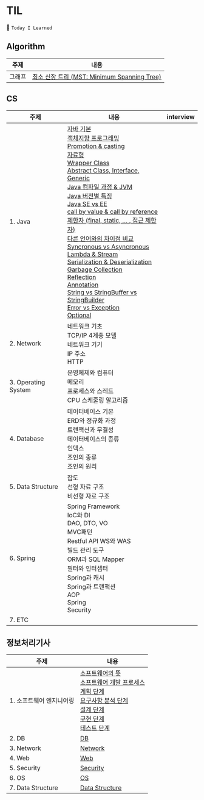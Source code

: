 # TIL

📝 `Today I Learned`

## Algorithm

| 주제   | 내용                                                                     |
| ------ | ------------------------------------------------------------------------ |
| 그래프 | [최소 신장 트리 (MST: Minimum Spanning Tree)](./Algorithm/src/Graph/MST) |

## CS

| 주제                | 내용                                                                                                                                                                                                                                                                                                                                                                                                                                                                                                                                                                                                                                                                                                                                                                                                                                                                                                                                                                                                                                                                                                                                                                                                                                                                                                                                                                                                                                                                                                                                                            | interview |
| ------------------- | --------------------------------------------------------------------------------------------------------------------------------------------------------------------------------------------------------------------------------------------------------------------------------------------------------------------------------------------------------------------------------------------------------------------------------------------------------------------------------------------------------------------------------------------------------------------------------------------------------------------------------------------------------------------------------------------------------------------------------------------------------------------------------------------------------------------------------------------------------------------------------------------------------------------------------------------------------------------------------------------------------------------------------------------------------------------------------------------------------------------------------------------------------------------------------------------------------------------------------------------------------------------------------------------------------------------------------------------------------------------------------------------------------------------------------------------------------------------------------------------------------------------------------------------------------------- | --------- |
| 1. Java             | [자바 기본](./CS/1.%20Java/자바%20기본/)<br>[객체지향 프로그래밍](./CS/1.%20Java/1.%20객체%20지향%20프로그래밍/)<br>[Promotion & casting](./CS/1.%20Java/2.%20Promotion%20&%20casting/)<br>[자료형](./CS/1.%20Java/3.%20자료형/)<br>[Wrapper Class](./CS/1.%20Java/4.%20Wrapper%20Class/)<br>[Abstract Class, Interface, Generic](./CS/1.%20Java/5.%20Abstract%20Class,%20Interface,%20Generic/)<br>[Java 컴파일 과정 & JVM](./CS/1.%20Java/6.%20Java%20컴파일%20과정%20&%20JVM/)<br>[Java 버전별 특징](./CS/1.%20Java/7.%20Java%20버전별%20특징/)<br>[Java SE vs EE](./CS/1.%20Java/8.%20Java%20SE%20vs%20EE/)<br>[call by value & call by reference](./CS/1.%20Java/9.%20call%20by%20value%20&%20call%20by%20reference/)<br>[제한자 (final, static, … , 접근 제한자)](./CS/1.%20Java/10.%20제한자/)<br>[다른 언어와의 차이점 비교](./CS/1.%20Java/11.%20다른%20언어와의%20차이점%20비교/)<br>[Syncronous vs Asyncronous](./CS/1.%20Java/12.%20Syncronous%20vs%20Asyncronous/)<br>[Lambda & Stream](./CS/1.%20Java/13.%20Lambda%20&%20Stream/)<br>[Serialization & Deserialization](./CS/1.%20Java/14.%20Serialization%20&%20Deserialization/)<br>[Garbage Collection](./CS/1.%20Java/15.%20Garbage%20Collection/)<br>[Reflection](./CS/1.%20Java/16.%20Reflection/)<br>[Annotation](./CS/1.%20Java/17.%20Annotation/)<br>[String vs StringBuffer vs StringBuilder](./CS/1.%20Java/18.%20String%20vs%20StringBuffer%20vs%20StringBuilder/)<br>[Error vs Exception](./CS/1.%20Java/19.%20Error%20vs%20Exception/)<br>[Optional](./CS/1.%20Java/20.%20Optional/) |           |
| 2. Network          | 네트워크 기초<br>TCP/IP 4계층 모델<br>네트워크 기기<br>IP 주소<br>HTTP                                                                                                                                                                                                                                                                                                                                                                                                                                                                                                                                                                                                                                                                                                                                                                                                                                                                                                                                                                                                                                                                                                                                                                                                                                                                                                                                                                                                                                                                                          |           |
| 3. Operating System | 운영체제와 컴퓨터<br>메모리<br>프로세스와 스레드<br>CPU 스케줄링 알고리즘                                                                                                                                                                                                                                                                                                                                                                                                                                                                                                                                                                                                                                                                                                                                                                                                                                                                                                                                                                                                                                                                                                                                                                                                                                                                                                                                                                                                                                                                                       |           |
| 4. Database         | 데이터베이스 기본<br>ERD와 정규화 과정<br>트랜잭션과 무결성<br>데이터베이스의 종류<br>인덱스<br>조인의 종류<br>조인의 원리                                                                                                                                                                                                                                                                                                                                                                                                                                                                                                                                                                                                                                                                                                                                                                                                                                                                                                                                                                                                                                                                                                                                                                                                                                                                                                                                                                                                                                      |           |
| 5. Data Structure   | 잡도<br>선형 자료 구조<br>비선형 자료 구조                                                                                                                                                                                                                                                                                                                                                                                                                                                                                                                                                                                                                                                                                                                                                                                                                                                                                                                                                                                                                                                                                                                                                                                                                                                                                                                                                                                                                                                                                                                      |           |
| 6. Spring           | Spring Framework<br>IoC와 DI<br>DAO, DTO, VO<br>MVC패턴<br>Restful API WS와 WAS<br>빌드 관리 도구<br>ORM과 SQL Mapper<br>필터와 인터셉터<br>Spring과 캐시<br>Spring과 트랜잭션<br>AOP<br>Spring<br>Security                                                                                                                                                                                                                                                                                                                                                                                                                                                                                                                                                                                                                                                                                                                                                                                                                                                                                                                                                                                                                                                                                                                                                                                                                                                                                                                                                     |           |
| 7. ETC              |                                                                                                                                                                                                                                                                                                                                                                                                                                                                                                                                                                                                                                                                                                                                                                                                                                                                                                                                                                                                                                                                                                                                                                                                                                                                                                                                                                                                                                                                                                                                                                 |           |

## 정보처리기사

| 주제                     | 내용                                                                                                                                                                                                                                                                                                                                                                                                                                                                                                                                                                                                                                                                                                                                        |
| ------------------------ | ------------------------------------------------------------------------------------------------------------------------------------------------------------------------------------------------------------------------------------------------------------------------------------------------------------------------------------------------------------------------------------------------------------------------------------------------------------------------------------------------------------------------------------------------------------------------------------------------------------------------------------------------------------------------------------------------------------------------------------------- |
| 1. 소프트웨어 엔지니어링 | [소프트웨어의 뜻](./Engineer%20Information%20Processing/1.%20Software%20Engineering/1%20소프트웨어의%20뜻/) <br> [소프트웨어 개발 프로세스](./Engineer%20Information%20Processing/1.%20Software%20Engineering/2%20소프트웨어%20개발%20프로세스/) <br> [계획 단계](./Engineer%20Information%20Processing/1.%20Software%20Engineering/2.1%20계획%20단계/) <br> [요구사항 분석 단계](./Engineer%20Information%20Processing/1.%20Software%20Engineering/2.2%20요구사항%20분석%20단계/) <br> [설계 단계](./2.3%20설계%20단계/) <br> [구현 단계](./Engineer%20Information%20Processing/1.%20Software%20Engineering/2.4%20구현%20단계/) <br> [테스트 단계](./Engineer%20Information%20Processing/1.%20Software%20Engineering/2.5%20테스트%20단계/) |
| 2. DB                    | [DB](./Engineer%20Information%20Processing/2.%20DB/)                                                                                                                                                                                                                                                                                                                                                                                                                                                                                                                                                                                                                                                                                        |
| 3. Network               | [Network](./Engineer%20Information%20Processing/3.%20Network/)                                                                                                                                                                                                                                                                                                                                                                                                                                                                                                                                                                                                                                                                              |
| 4. Web                   | [Web](./Engineer%20Information%20Processing/4.%20Web/)                                                                                                                                                                                                                                                                                                                                                                                                                                                                                                                                                                                                                                                                                      |
| 5. Security              | [Security](./Engineer%20Information%20Processing/5.%20Security/)                                                                                                                                                                                                                                                                                                                                                                                                                                                                                                                                                                                                                                                                            |
| 6. OS                    | [OS](./Engineer%20Information%20Processing/6.%20OS/)                                                                                                                                                                                                                                                                                                                                                                                                                                                                                                                                                                                                                                                                                        |
| 7. Data Structure        | [Data Structure](./Engineer%20Information%20Processing/7.%20Data%20Structure/)                                                                                                                                                                                                                                                                                                                                                                                                                                                                                                                                                                                                                                                              |
